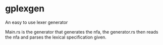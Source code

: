 # gplexgen


An easy to use lexer generator

Main.rs is the generator that generates the nfa, the generator.rs then reads the nfa and parses the lexical specification given.
